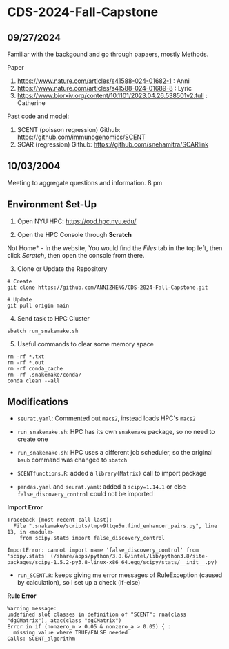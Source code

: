 # CDS-2024-Fall-Capstone


## 09/27/2024
Familiar with the backgound and go through papaers, mostly Methods.

Paper
1. https://www.nature.com/articles/s41588-024-01682-1 : Anni
2. https://www.nature.com/articles/s41588-024-01689-8 : Lyric
3. https://www.biorxiv.org/content/10.1101/2023.04.26.538501v2.full : Catherine

Past code and model:
1. SCENT (poisson regression) Github: https://github.com/immunogenomics/SCENT
2. SCAR (regression) Github: https://github.com/snehamitra/SCARlink

##  10/03/2004
Meeting to aggregate questions and information. 8 pm 

## Environment Set-Up
1. Open NYU HPC: https://ood.hpc.nyu.edu/

2. Open the HPC Console through **Scratch** 

Not Home* - In the website, You would find the *Files* tab in the top left, then click *Scratch*, then open the console from there.

3. Clone or Update the Repository

```
# Create
git clone https://github.com/ANNIZHENG/CDS-2024-Fall-Capstone.git

# Update
git pull origin main
```

4. Send task to HPC Cluster
```
sbatch run_snakemake.sh
```

5. Useful commands to clear some memory space

```
rm -rf *.txt
rm -rf *.out
rm -rf conda_cache
rm -rf .snakemake/conda/
conda clean --all
```

## Modifications

- `seurat.yaml`: Commented out `macs2`, instead loads HPC's `macs2`

- `run_snakemake.sh`: HPC has its own `snakemake` package, so no need to create one

- `run_snakemake.sh`: HPC uses a different job scheduler, so the original `bsub` command was changed to `sbatch`

- `SCENTfunctions.R`: added a `library(Matrix)` call to import package

- `pandas.yaml` and `seurat.yaml`: added a `scipy=1.14.1` or else `false_discovery_control` could not be imported

**Import Error**
```
Traceback (most recent call last):
  File ".snakemake/scripts/tmpv9ttqe5u.find_enhancer_pairs.py", line 13, in <module>
    from scipy.stats import false_discovery_control
  
ImportError: cannot import name 'false_discovery_control' from 'scipy.stats' (/share/apps/python/3.8.6/intel/lib/python3.8/site-packages/scipy-1.5.2-py3.8-linux-x86_64.egg/scipy/stats/__init__.py)
```

- `run_SCENT.R`: keeps giving me error messages of RuleException (caused by calculation), so I set up a check (if-else)

**Rule Error**
```
Warning message:
undefined slot classes in definition of "SCENT": rna(class "dgCMatrix"), atac(class "dgCMatrix") 
Error in if (nonzero_m > 0.05 & nonzero_a > 0.05) { : 
  missing value where TRUE/FALSE needed
Calls: SCENT_algorithm
```